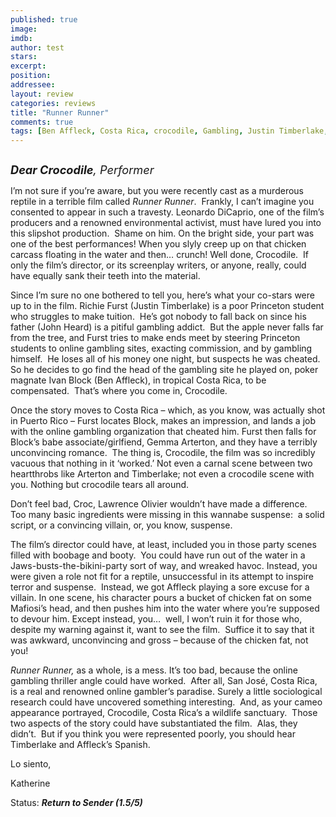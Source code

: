```yaml
---
published: true
image: 
imdb: 
author: test 
stars: 
excerpt: 
position: 
addressee: 
layout: review
categories: reviews
title: "Runner Runner"
comments: true
tags: [Ben Affleck, Costa Rica, crocodile, Gambling, Justin Timberlake, Letters, online, Runner Runner]
---
```

<div><p><span class="full-image-block ssNonEditable"><a href="/letters/2013/10/7/runner-runner.html"><img src="http://static.squarespace.com/static/5005f6bcc4aa41161b33e89e/5329cf1fe4b07c068ebf74de/5329cf1fe4b07c068ebf78df/1381161897107/Runner%20Runner.jpg" alt="" /></a></span></p>
<p><em><span style="font-size:130%;"><strong>Dear Crocodile</strong>, Performer</span></em></p>
<p>I&rsquo;m not sure if you&rsquo;re aware, but you were recently cast as a murderous reptile in a terrible film called <em>Runner Runner</em>.&nbsp; Frankly, I can&rsquo;t imagine you consented to appear in such a travesty. Leonardo DiCaprio, one of the film&rsquo;s producers and a renowned environmental activist, must have lured you into this slipshot production.&nbsp; Shame on him. On the bright side, your part was one of the best performances! When you slyly creep up on that chicken carcass floating in the water and then&#8230; crunch! Well done, Crocodile.&nbsp; If only the film&rsquo;s director, or its screenplay writers, or anyone, really, could have equally sank their teeth into the material.&nbsp;</p>
<p>Since I&rsquo;m sure no one bothered to tell you, here&rsquo;s what your co-stars were up to in the film. Richie Furst (Justin Timberlake) is a poor Princeton student who struggles to make tuition.&nbsp; He&rsquo;s got nobody to fall back on since his father (John Heard) is a pitiful gambling addict.&nbsp; But the apple never falls far from the tree, and Furst tries to make ends meet by steering Princeton students to online gambling sites, exacting commission, and by gambling himself.&nbsp; He loses all of his money one night, but suspects he was cheated.&nbsp; So he decides to go find the head of the gambling site he played on, poker magnate Ivan Block (Ben Affleck), in tropical Costa Rica, to be compensated.&nbsp; That&rsquo;s where you come in, Crocodile.&nbsp;</p>
<p>Once the story moves to Costa Rica &ndash; which, as you know, was actually shot in Puerto Rico &ndash; Furst locates Block, makes an impression, and lands a job with the online gambling organization that cheated him. Furst then falls for Block&rsquo;s babe associate/girlfiend, Gemma Arterton, and they have a terribly unconvincing romance.&nbsp; The thing is, Crocodile, the film was so incredibly vacuous that nothing in it &lsquo;worked.&rsquo; Not even a carnal scene between two heartthrobs like Arterton and Timberlake; not even a crocodile scene with you. Nothing but crocodile tears all around.</p>
<p>Don&rsquo;t feel bad, Croc, Lawrence Olivier wouldn&rsquo;t have made a difference.&nbsp; Too many basic ingredients were missing in this wannabe suspense:&nbsp; a solid script, or a convincing villain, or, you know, suspense.</p>
<p>The film&rsquo;s director could have, at least, included you in those party scenes filled with boobage and booty.&nbsp; You could have run out of the water in a Jaws-busts-the-bikini-party sort of way, and wreaked havoc. Instead, you were given a role not fit for a reptile, unsuccessful in its attempt to inspire terror and suspense.&nbsp; Instead, we got Affleck playing a sore excuse for a villain. In one scene, his character pours a bucket of chicken fat on some Mafiosi&rsquo;s head, and then pushes him into the water where you&rsquo;re supposed to devour him. Except instead, you&#8230;&nbsp; well, I won&rsquo;t ruin it for those who, despite my warning against it, want to see the film.&nbsp; Suffice it to say that it was awkward, unconvincing and gross &ndash; because of the chicken fat, not you!&nbsp;</p>
<p><em>Runner Runner, </em>as a whole, is a mess. It&rsquo;s too bad, because the online gambling thriller angle could have worked.&nbsp; After all, San Jos&eacute;, Costa Rica, is a real and renowned online gambler&rsquo;s paradise. Surely a little sociological research could have uncovered something interesting.&nbsp; And, as your cameo appearance portrayed, Crocodile, Costa Rica&rsquo;s a wildlife sanctuary.&nbsp; Those two aspects of the story could have substantiated the film.&nbsp; Alas, they didn&rsquo;t.&nbsp; But if you think you were represented poorly, you should hear Timberlake and Affleck&rsquo;s Spanish.&nbsp;</p>
<p>Lo siento,</p>
<p>Katherine</p>
<p>Status: <strong><em>Return to Sender (1.5/5)</em></strong></p></div>
